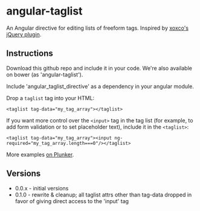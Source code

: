 angular-taglist
===============

An Angular directive for editing lists of freeform tags.  Inspired by [xoxco's jQuery plugin](https://github.com/xoxco/jQuery-Tags-Input).

Instructions
------------

Download this github repo and include it in your code.  We're also available on bower (as 'angular-taglist').

Include 'angular_taglist_directive' as a dependency in your angular module.

Drop a `taglist` tag into your HTML:

    <taglist tag-data="my_tag_array"></taglist>

If you want more control over the `<input>` tag in the tag list (for example, to add form validation or to set placeholder text), include it in the `<taglist>`:

    <taglist tag-data="my_tag_array"><input ng-required="my_tag_array.length===0"/></taglist>

More examples [on Plunker](http://plnkr.co/edit/0vzZsn70SGQkIKKZoVEP?p=preview).

Versions
--------
* 0.0.x - initial versions
* 0.1.0 - rewrite & cleanup; all taglist attrs other than tag-data dropped in favor of giving direct access to the 'input' tag
